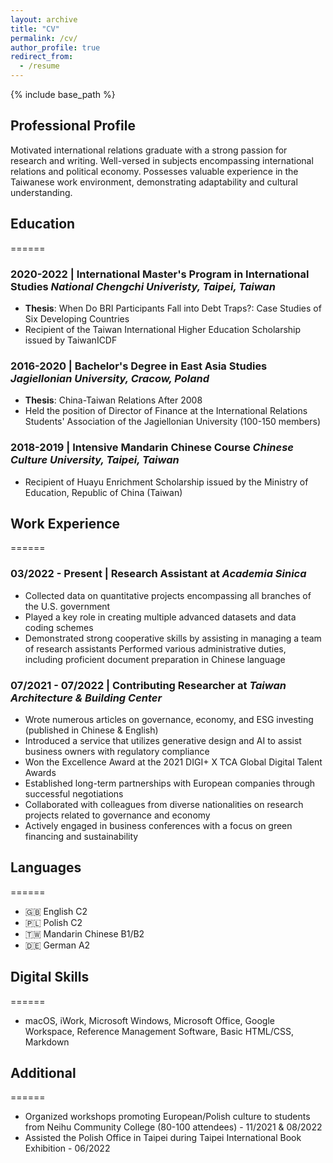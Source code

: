 ```yaml
---
layout: archive
title: "CV"
permalink: /cv/
author_profile: true
redirect_from:
  - /resume
---
```


{% include base_path %}

## Professional Profile
Motivated international relations graduate with a strong passion for research and writing. Well-versed in subjects encompassing international relations and political economy. Possesses valuable experience in the Taiwanese work environment, demonstrating adaptability and cultural understanding.

## Education
======
### 2020-2022 | International Master's Program in International Studies *National Chengchi Univeristy, Taipei, Taiwan*
  * **Thesis**: When Do BRI Participants Fall into Debt Traps?: Case Studies of Six Developing Countries
  * Recipient of the Taiwan International Higher Education Scholarship issued by TaiwanICDF

### 2016-2020 | Bachelor's Degree in East Asia Studies *Jagiellonian University, Cracow, Poland*
  * **Thesis**: China-Taiwan Relations After 2008
  * Held the position of Director of Finance at the International Relations Students' Association of the Jagiellonian University (100-150 members)

### 2018-2019 | Intensive Mandarin Chinese Course *Chinese Culture University, Taipei, Taiwan*
  * Recipient of Huayu Enrichment Scholarship issued by the Ministry of Education, Republic of China (Taiwan)

## Work Experience
======
### 03/2022 - Present | Research Assistant at *Academia Sinica*
  * Collected data on quantitative projects encompassing all branches of the U.S. government
  * Played a key role in creating multiple advanced datasets and data coding schemes
  * Demonstrated strong cooperative skills by assisting in managing a team of research assistants
  Performed various administrative duties, including proficient document preparation in Chinese language

### 07/2021 - 07/2022 | Contributing Researcher at *Taiwan Architecture & Building Center*
  * Wrote numerous articles on governance, economy, and ESG investing (published in Chinese & English)
  * Introduced a service that utilizes generative design and AI to assist business owners with regulatory compliance
  * Won the Excellence Award at the 2021 DIGI+ X TCA Global Digital Talent Awards
  * Established long-term partnerships with European companies through successful negotiations
  * Collaborated with colleagues from diverse nationalities on research projects related to governance and economy
  * Actively engaged in business conferences with a focus on green financing and sustainability
  
## Languages
======
* 🇬🇧 English C2
* 🇵🇱 Polish C2
* 🇹🇼 Mandarin Chinese B1/B2
* 🇩🇪 German A2

## Digital Skills
======
* macOS, iWork, Microsoft Windows, Microsoft Office, Google Workspace, Reference Management Software, Basic HTML/CSS, Markdown

## Additional
======
* Organized workshops promoting European/Polish culture to students from Neihu Community College (80-100 attendees) - 11/2021 & 08/2022
* Assisted the Polish Office in Taipei during Taipei International Book Exhibition - 06/2022